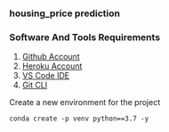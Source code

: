 ### housing_price prediction


### Software And Tools Requirements

1. [Github Account](https://github.com)
2. [Heroku Account](https://heroku.com)
3. [VS Code IDE](https://code.visualstudio.com)
4. [Git CLI](https://git-scm.com/book/en/v2/Getting-Started-The-Command-Line)


Create a new environment for the project

```
conda create -p venv python==3.7 -y
```